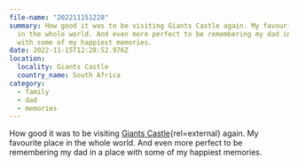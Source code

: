 ```yaml
---
file-name: "202211151228"
summary: How good it was to be visiting Giants Castle again. My favourite place
  in the whole world. And even more perfect to be remembering my dad in a place
  with some of my happiest memories.
date: 2022-11-15T12:28:52.976Z
location:
  locality: Giants Castle
  country_name: South Africa
category:
  - family
  - dad
  - memories
---
```

How good it was to be visiting [Giants Castle](https://goo.gl/maps/V7rCD1VrVGkzESXz6){rel=external} again. My favourite place in the whole world. And even more perfect to be remembering my dad in a place with some of my happiest memories.

